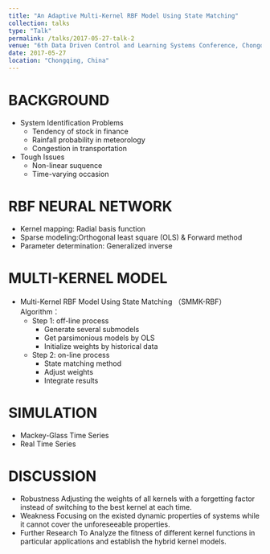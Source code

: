 ```yaml
---
title: "An Adaptive Multi-Kernel RBF Model Using State Matching"
collection: talks
type: "Talk"
permalink: /talks/2017-05-27-talk-2
venue: "6th Data Driven Control and Learning Systems Conference, Chongqing Jiaotong University"
date: 2017-05-27
location: "Chongqing, China"
---
```



# BACKGROUND
* System Identification Problems
  * Tendency of stock in finance
  * Rainfall probability in meteorology
  * Congestion in transportation
* Tough Issues
  * Non-linear suquence
  * Time-varying occasion

# RBF NEURAL NETWORK
* Kernel mapping: Radial basis function
* Sparse modeling:Orthogonal least square (OLS) & Forward method 
* Parameter determination: Generalized inverse

# MULTI-KERNEL MODEL

* Multi-Kernel RBF Model Using State Matching （SMMK-RBF）Algorithm：
  * Step 1: off-line process
    * Generate several submodels 
    * Get parsimonious  models by OLS 
    * Initialize weights by historical data
  * Step 2: on-line process
    * State matching method
    * Adjust weights
    * Integrate results
# SIMULATION
* Mackey-Glass Time Series
* Real Time Series

# DISCUSSION
* Robustness
  Adjusting the weights of all kernels with a forgetting factor instead of switching to the best kernel at each time.
* Weakness
  Focusing on the existed dynamic properties of systems while it cannot cover the unforeseeable properties.
* Further Research
  To Analyze the fitness of different kernel functions in particular applications and establish the hybrid kernel models.


